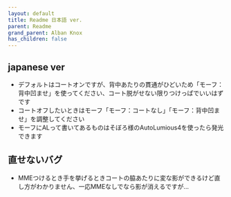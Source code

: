 ```yaml
---
layout: default
title: Readme 日本語 ver.
parent: Readme
grand_parent: Alban Knox
has_children: false
---
```


## japanese ver
- デフォルトはコートオンですが、背中あたりの貫通がひどいため「モーフ：背中凹ませ」を使ってください、コート脱がせない限りつけっぱでいいはずです
- コートオフしたいときはモーフ「モーフ：コートなし」「モーフ：背中凹ませ」を調整してください
- モーフにALって書いてあるものはそぼろ様のAutoLumious4を使ったら発光できます

## 直せないバグ
- MMEつけるとき手を挙げるときコートの脇あたりに変な影ができるけど直し方がわかりません、一応MMEなしでなら影が消えるですが…
